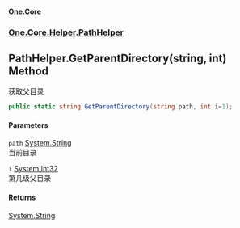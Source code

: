 #### [One.Core](index.md 'index')
### [One.Core.Helper](One_Core_Helper.md 'One.Core.Helper').[PathHelper](One_Core_Helper_PathHelper.md 'One.Core.Helper.PathHelper')
## PathHelper.GetParentDirectory(string, int) Method
获取父目录 
```csharp
public static string GetParentDirectory(string path, int i=1);
```
#### Parameters
<a name='One_Core_Helper_PathHelper_GetParentDirectory(string_int)_path'></a>
`path` [System.String](https://docs.microsoft.com/en-us/dotnet/api/System.String 'System.String')  
当前目录 
  
<a name='One_Core_Helper_PathHelper_GetParentDirectory(string_int)_i'></a>
`i` [System.Int32](https://docs.microsoft.com/en-us/dotnet/api/System.Int32 'System.Int32')  
第几级父目录 
  
#### Returns
[System.String](https://docs.microsoft.com/en-us/dotnet/api/System.String 'System.String')  
